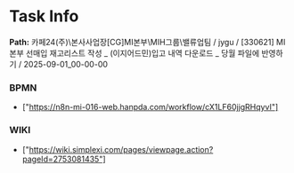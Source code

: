 # Task Info

**Path:** 카페24(주)\본사사업장\[CG]MI본부\MIH그룹\밸류업팀 / jygu / [330621] MI본부 선매입 재고리스트 작성 _ (이지어드민)입고 내역 다운로드 _ 당월 파일에 반영하기 / 2025-09-01_00-00-00

### BPMN
- ["https://n8n-mi-016-web.hanpda.com/workflow/cX1LF60jjgRHqyvI"]

### WIKI
- ["https://wiki.simplexi.com/pages/viewpage.action?pageId=2753081435"]

